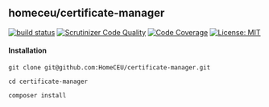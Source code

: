 ## homeceu/certificate-manager  
[![build status](https://travis-ci.org/HomeCEU/certificate-manager.svg?branch=master)](https://travis-ci.org/HomeCEU/certificate-manager)
[![Scrutinizer Code Quality](https://scrutinizer-ci.com/g/HomeCEU/certificate-manager/badges/quality-score.png?b=master)](https://scrutinizer-ci.com/g/HomeCEU/certificate-manager/?branch=master)
[![Code Coverage](https://scrutinizer-ci.com/g/HomeCEU/certificate-manager/badges/coverage.png?b=master)](https://scrutinizer-ci.com/g/HomeCEU/certificate-manager/?branch=master)
[![License: MIT](https://img.shields.io/badge/License-MIT-yellow.svg)](https://opensource.org/licenses/MIT)

#### Installation

`git clone git@github.com:HomeCEU/certificate-manager.git`  
  
`cd certificate-manager`
    
`composer install`
